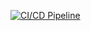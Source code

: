 [![CI/CD Pipeline](https://github.com/charan-happy/devops-task-assignment/actions/workflows/build.yml/badge.svg)](https://github.com/charan-happy/devops-task-assignment/actions/workflows/build.yml)
